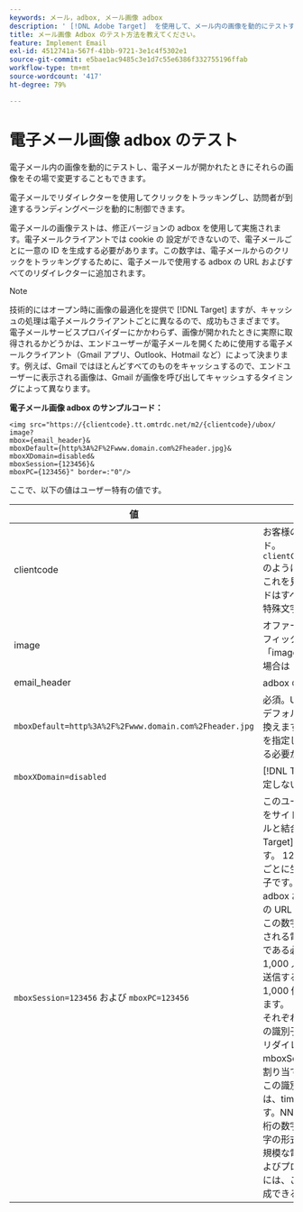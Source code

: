```yaml
---
keywords: メール，adbox, メール画像 adbox
description: ' [!DNL Adobe Target]  を使用して、メール内の画像を動的にテストする方法と、メールを開いたときに画像をその場で変更する方法について説明します。'
title: メール画像 Adbox のテスト方法を教えてください。
feature: Implement Email
exl-id: 4512741a-567f-41bb-9721-3e1c4f5302e1
source-git-commit: e5bae1ac9485c3e1d7c55e6386f332755196ffab
workflow-type: tm+mt
source-wordcount: '417'
ht-degree: 79%

---
```


# 電子メール画像 adbox のテスト

電子メール内の画像を動的にテストし、電子メールが開かれたときにそれらの画像をその場で変更することもできます。

電子メールでリダイレクターを使用してクリックをトラッキングし、訪問者が到達するランディングページを動的に制御できます。

電子メールの画像テストは、修正バージョンの adbox を使用して実施されます。電子メールクライアントでは cookie の 設定ができないので、電子メールごとに一意の ID を生成する必要があります。この数字は、電子メールからのクリックをトラッキングするために、電子メールで使用する adbox の URL およびすべてのリダイレクターに追加されます。

>[!NOTE]
>
>技術的にはオープン時に画像の最適化を提供で [!DNL Target] ますが、キャッシュの処理は電子メールクライアントごとに異なるので、成功もさまざまです。 電子メールサービスプロバイダーにかかわらず、画像が開かれたときに実際に取得されるかどうかは、エンドユーザーが電子メールを開くために使用する電子メールクライアント（Gmail アプリ、Outlook、Hotmail など）によって決まります。例えば、Gmail ではほとんどすべてのものをキャッシュするので、エンドユーザーに表示される画像は、Gmail が画像を呼び出してキャッシュするタイミングによって異なります。

**電子メール画像 adbox のサンプルコード：**

```
<img src="https://{clientcode}.tt.omtrdc.net/m2/​{clientcode}/ubox/​image?
mbox={email_header}&
mboxDefault=​{http%3A%2F%2Fwww.domain.com%2Fheader.jpg}&
mboxXDomain=disabled&
mboxSession={123456}&
mboxPC={123456}" border=:"0"/>
```

ここで、以下の値はユーザー特有の値です。

| 値 | 説明 |
|--- |--- |
| clientcode | お客様のクライアントコード。`clientCode='yourclientcode'` のようにリストされた at.js でこれを見つけます。 このコードはすべて小文字で表され、特殊文字は含みません。 |
| image | オファータイプ。常に、グラフィック広告の場合は「image」、リダイレクターの場合は「page」になります。 |
| email_header | adbox の名前。 |
| `mboxDefault=http%3A%2F%2Fwww.domain.com%2Fheader.jpg` | 必須。URL を adbox の適切なデフォルトコンテンツに置き換えます。これには絶対参照を指定し、URL エンコードする必要があります。 |
| `mboxXDomain=disabled` | [!DNL Target] に Cookie を設定しないように指示します。 |
| `mboxSession=123456` および `mboxPC=123456` | このユーザーのプロファイルをサイトの既存のプロファイルと結合するには、[!DNL Target] で 2 つの値が必要です。 123456 は、電子メールごとに生成される一意の識別子です。この値は、すべての adbox およびリダイレクターの URL に動的に挿入します。この数字は、各受信者に送信される電子メールごとに一意である必要があります。毎週 1,000 人の受信者にメールを送信する場合は、一意の ID を 1,000 個生成する必要があります。<br />それぞれの電子メールの一意の識別子を、各 adbox およびリダイレクターの URL の mboxSession と mboxPC に割り当てる必要があります。この識別子に推奨される形式は、timestamp-NNNNN です。NNNNN はランダムな 5 桁の数字ですが、任意の英数字の形式も使用できます。大規模な電子メールサービスおよびプログラミング言語の中には、この一意の識別子を生成できるものがあります。 |
